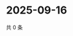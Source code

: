 # 2025-09-16

共 0 条

<!-- BEGIN ZHIHUVIDEO -->
<!-- 最后更新时间 Tue Sep 16 2025 15:11:35 GMT+0800 (China Standard Time) -->

<!-- END ZHIHUVIDEO -->

